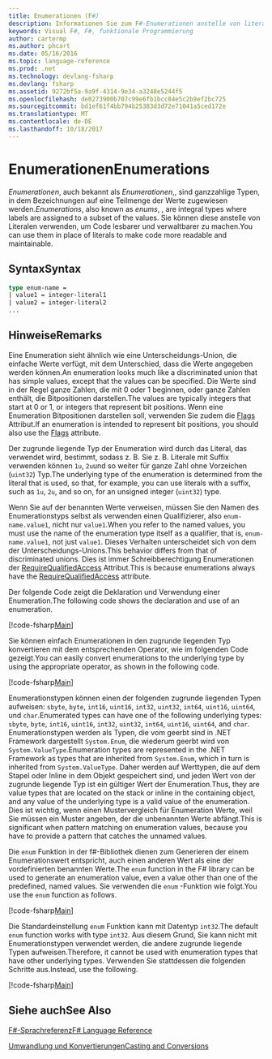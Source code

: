 ```yaml
---
title: Enumerationen (F#)
description: Informationen Sie zum F#-Enumerationen anstelle von literalen zu verwenden, um den Code besser lesbar und unterhaltbar zu gestalten.
keywords: Visual F#, F#, funktionale Programmierung
author: cartermp
ms.author: phcart
ms.date: 05/16/2016
ms.topic: language-reference
ms.prod: .net
ms.technology: devlang-fsharp
ms.devlang: fsharp
ms.assetid: 9272bf5a-9a9f-4314-9e34-a3248e5244f5
ms.openlocfilehash: de0273900b707c99e6fb1bcc84e5c2b9ef2bc725
ms.sourcegitcommit: bd1ef61f4bb794b25383d3d72e71041a5ced172e
ms.translationtype: MT
ms.contentlocale: de-DE
ms.lasthandoff: 10/18/2017
---
```

# <a name="enumerations"></a><span data-ttu-id="c2980-104">Enumerationen</span><span class="sxs-lookup"><span data-stu-id="c2980-104">Enumerations</span></span>

<span data-ttu-id="c2980-105">*Enumerationen*, auch bekannt als *Enumerationen*,, sind ganzzahlige Typen, in dem Bezeichnungen auf eine Teilmenge der Werte zugewiesen werden.</span><span class="sxs-lookup"><span data-stu-id="c2980-105">*Enumerations*, also known as *enums*, , are integral types where labels are assigned to a subset of the values.</span></span> <span data-ttu-id="c2980-106">Sie können diese anstelle von Literalen verwenden, um Code lesbarer und verwaltbarer zu machen.</span><span class="sxs-lookup"><span data-stu-id="c2980-106">You can use them in place of literals to make code more readable and maintainable.</span></span>


## <a name="syntax"></a><span data-ttu-id="c2980-107">Syntax</span><span class="sxs-lookup"><span data-stu-id="c2980-107">Syntax</span></span>

```fsharp
type enum-name =
| value1 = integer-literal1
| value2 = integer-literal2
...
```

## <a name="remarks"></a><span data-ttu-id="c2980-108">Hinweise</span><span class="sxs-lookup"><span data-stu-id="c2980-108">Remarks</span></span>
<span data-ttu-id="c2980-109">Eine Enumeration sieht ähnlich wie eine Unterscheidungs-Union, die einfache Werte verfügt, mit dem Unterschied, dass die Werte angegeben werden können.</span><span class="sxs-lookup"><span data-stu-id="c2980-109">An enumeration looks much like a discriminated union that has simple values, except that the values can be specified.</span></span> <span data-ttu-id="c2980-110">Die Werte sind in der Regel ganze Zahlen, die mit 0 oder 1 beginnen, oder ganze Zahlen enthält, die Bitpositionen darstellen.</span><span class="sxs-lookup"><span data-stu-id="c2980-110">The values are typically integers that start at 0 or 1, or integers that represent bit positions.</span></span> <span data-ttu-id="c2980-111">Wenn eine Enumeration Bitpositionen darstellen soll, verwenden Sie zudem die [Flags](xref:System.FlagsAttribute) Attribut.</span><span class="sxs-lookup"><span data-stu-id="c2980-111">If an enumeration is intended to represent bit positions, you should also use the [Flags](xref:System.FlagsAttribute) attribute.</span></span>

<span data-ttu-id="c2980-112">Der zugrunde liegende Typ der Enumeration wird durch das Literal, das verwendet wird, bestimmt, sodass z. B. Sie z. B. Literale mit Suffix verwenden können `1u`, `2u`und so weiter für ganze Zahl ohne Vorzeichen (`uint32`) Typ.</span><span class="sxs-lookup"><span data-stu-id="c2980-112">The underlying type of the enumeration is determined from the literal that is used, so that, for example, you can use literals with a suffix, such as `1u`, `2u`, and so on, for an unsigned integer (`uint32`) type.</span></span>

<span data-ttu-id="c2980-113">Wenn Sie auf der benannten Werte verweisen, müssen Sie den Namen des Enumerationstyps selbst als verwenden einen Qualifizierer, also `enum-name.value1`, nicht nur `value1`.</span><span class="sxs-lookup"><span data-stu-id="c2980-113">When you refer to the named values, you must use the name of the enumeration type itself as a qualifier, that is, `enum-name.value1`, not just `value1`.</span></span> <span data-ttu-id="c2980-114">Dieses Verhalten unterscheidet sich von dem der Unterscheidungs-Unions.</span><span class="sxs-lookup"><span data-stu-id="c2980-114">This behavior differs from that of discriminated unions.</span></span> <span data-ttu-id="c2980-115">Dies ist immer Schreibberechtigung Enumerationen der [RequireQualifiedAccess](https://msdn.microsoft.com/library/8b9b6ade-0471-4413-ac5d-638cd0de5f15) Attribut.</span><span class="sxs-lookup"><span data-stu-id="c2980-115">This is because enumerations always have the [RequireQualifiedAccess](https://msdn.microsoft.com/library/8b9b6ade-0471-4413-ac5d-638cd0de5f15) attribute.</span></span>

<span data-ttu-id="c2980-116">Der folgende Code zeigt die Deklaration und Verwendung einer Enumeration.</span><span class="sxs-lookup"><span data-stu-id="c2980-116">The following code shows the declaration and use of an enumeration.</span></span>

[!code-fsharp[Main](../../../samples/snippets/fsharp/lang-ref-1/snippet2101.fs)]

<span data-ttu-id="c2980-117">Sie können einfach Enumerationen in den zugrunde liegenden Typ konvertieren mit dem entsprechenden Operator, wie im folgenden Code gezeigt.</span><span class="sxs-lookup"><span data-stu-id="c2980-117">You can easily convert enumerations to the underlying type by using the appropriate operator, as shown in the following code.</span></span>

[!code-fsharp[Main](../../../samples/snippets/fsharp/lang-ref-1/snippet2102.fs)]

<span data-ttu-id="c2980-118">Enumerationstypen können einen der folgenden zugrunde liegenden Typen aufweisen: `sbyte`, `byte`, `int16`, `uint16`, `int32`, `uint32`, `int64`, `uint16`, `uint64`, und `char`.</span><span class="sxs-lookup"><span data-stu-id="c2980-118">Enumerated types can have one of the following underlying types: `sbyte`, `byte`, `int16`, `uint16`, `int32`, `uint32`, `int64`, `uint16`, `uint64`, and `char`.</span></span> <span data-ttu-id="c2980-119">Enumerationstypen werden als Typen, die vom geerbt sind in .NET Framework dargestellt `System.Enum`, die wiederum geerbt wird von `System.ValueType`.</span><span class="sxs-lookup"><span data-stu-id="c2980-119">Enumeration types are represented in the .NET Framework as types that are inherited from `System.Enum`, which in turn is inherited from `System.ValueType`.</span></span> <span data-ttu-id="c2980-120">Daher werden auf Werttypen, die auf dem Stapel oder Inline in dem Objekt gespeichert sind, und jeden Wert von der zugrunde liegende Typ ist ein gültiger Wert der Enumeration.</span><span class="sxs-lookup"><span data-stu-id="c2980-120">Thus, they are value types that are located on the stack or inline in the containing object, and any value of the underlying type is a valid value of the enumeration.</span></span> <span data-ttu-id="c2980-121">Dies ist wichtig, wenn einen Mustervergleich für Enumeration Werte, weil Sie müssen ein Muster angeben, der die unbenannten Werte abfängt.</span><span class="sxs-lookup"><span data-stu-id="c2980-121">This is significant when pattern matching on enumeration values, because you have to provide a pattern that catches the unnamed values.</span></span>

<span data-ttu-id="c2980-122">Die `enum` Funktion in der f#-Bibliothek dienen zum Generieren der einem Enumerationswert entspricht, auch einen anderen Wert als eine der vordefinierten benannten Werte.</span><span class="sxs-lookup"><span data-stu-id="c2980-122">The `enum` function in the F# library can be used to generate an enumeration value, even a value other than one of the predefined, named values.</span></span> <span data-ttu-id="c2980-123">Sie verwenden die `enum` -Funktion wie folgt.</span><span class="sxs-lookup"><span data-stu-id="c2980-123">You use the `enum` function as follows.</span></span>

[!code-fsharp[Main](../../../samples/snippets/fsharp/lang-ref-1/snippet2103.fs)]

<span data-ttu-id="c2980-124">Die Standardeinstellung `enum` Funktion kann mit Datentyp `int32`.</span><span class="sxs-lookup"><span data-stu-id="c2980-124">The default `enum` function works with type `int32`.</span></span> <span data-ttu-id="c2980-125">Aus diesem Grund, Sie kann nicht mit Enumerationstypen verwendet werden, die andere zugrunde liegende Typen aufweisen.</span><span class="sxs-lookup"><span data-stu-id="c2980-125">Therefore, it cannot be used with enumeration types that have other underlying types.</span></span> <span data-ttu-id="c2980-126">Verwenden Sie stattdessen die folgenden Schritte aus.</span><span class="sxs-lookup"><span data-stu-id="c2980-126">Instead, use the following.</span></span>

[!code-fsharp[Main](../../../samples/snippets/fsharp/lang-ref-1/snippet2104.fs)]
    
## <a name="see-also"></a><span data-ttu-id="c2980-127">Siehe auch</span><span class="sxs-lookup"><span data-stu-id="c2980-127">See Also</span></span>
[<span data-ttu-id="c2980-128">F#-Sprachreferenz</span><span class="sxs-lookup"><span data-stu-id="c2980-128">F# Language Reference</span></span>](index.md)

[<span data-ttu-id="c2980-129">Umwandlung und Konvertierungen</span><span class="sxs-lookup"><span data-stu-id="c2980-129">Casting and Conversions</span></span>](casting-and-conversions.md)
